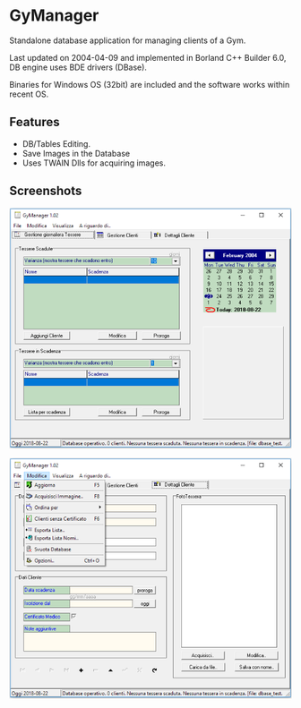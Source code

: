 # GyManager

Standalone database application for managing clients of a Gym.

Last updated on 2004-04-09 and implemented in Borland C++ Builder 6.0, DB engine uses BDE drivers (DBase).

Binaries for Windows OS (32bit) are included and the software works within recent OS.

## Features
* DB/Tables Editing. 
* Save Images in the Database
* Uses TWAIN Dlls for acquiring images.


## Screenshots

![Screenshot](GyMAN.screenshot.1.png)

![Screenshot](GyMAN.screenshot.2.png)

